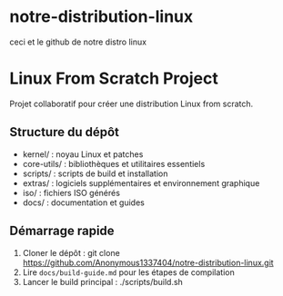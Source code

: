 # notre-distribution-linux
ceci et le github de notre distro linux 
# Linux From Scratch Project

Projet collaboratif pour créer une distribution Linux from scratch.

## Structure du dépôt
- kernel/ : noyau Linux et patches
- core-utils/ : bibliothèques et utilitaires essentiels
- scripts/ : scripts de build et installation
- extras/ : logiciels supplémentaires et environnement graphique
- iso/ : fichiers ISO générés
- docs/ : documentation et guides

## Démarrage rapide
1. Cloner le dépôt :
   git clone https://github.com/Anonymous1337404/notre-distribution-linux.git
2. Lire `docs/build-guide.md` pour les étapes de compilation
3. Lancer le build principal :
   ./scripts/build.sh
